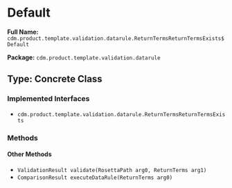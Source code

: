 # Default

**Full Name:** `cdm.product.template.validation.datarule.ReturnTermsReturnTermsExists$Default`

**Package:** `cdm.product.template.validation.datarule`

## Type: Concrete Class

### Implemented Interfaces

- `cdm.product.template.validation.datarule.ReturnTermsReturnTermsExists`

### Methods

#### Other Methods

- `ValidationResult validate(RosettaPath arg0, ReturnTerms arg1)`
- `ComparisonResult executeDataRule(ReturnTerms arg0)`

